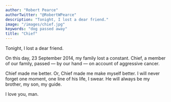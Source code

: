 ```yaml
---
author: "Robert Pearce"
authorTwitter: "@RobertWPearce"
description: "Tonight, I lost a dear friend."
image: "/images/chief.jpg"
keywords: "dog passed away"
title: "Chief"
---
```


Tonight, I lost a dear friend.

On this day, 23 September 2014, my family lost a constant. Chief, a member of our family, passed &mdash; by our hand &mdash; on account of aggressive cancer.

Chief made me better. Or, Chief made me make myself better.
I will never forget one moment, one line of his life, I swear.
He will always be my brother, my son, my guide.

I love you, man.
